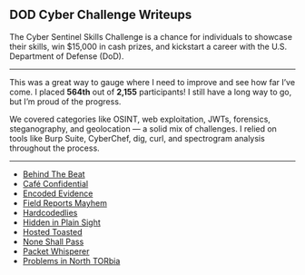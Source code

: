 ## DOD Cyber Challenge Writeups

The Cyber Sentinel Skills Challenge is a chance for individuals to showcase their skills, win $15,000 in cash prizes, and kickstart a career with the U.S. Department of Defense (DoD).

_________________________________________________________________________________________________

This was a great way to gauge where I need to improve and see how far I’ve come. I placed **564th** out of **2,155** participants! I still have a long way to go, but I’m proud of the progress.

We covered categories like OSINT, web exploitation, JWTs, forensics, steganography, and geolocation — a solid mix of challenges. I relied on tools like Burp Suite, CyberChef, dig, curl, and spectrogram analysis throughout the process.

_________________________________________________________________________________________________

- [Behind The Beat](writeups/Behind-the-beat/index.md)
- [Café Confidential](writeups/Café-Confidential/index.md)
- [Encoded Evidence](writeups/Encoded-Evidence/index.md)
- [Field Reports Mayhem](writeups/Field-Reports-Mayhem/index.md)
- [Hardcodedlies](writeups/Hardcodedlies/index.md)
- [Hidden in Plain Sight](writeups/Hidden-in-plain-sight/index.md)
- [Hosted Toasted](writeups/Hosted-Toasted/index.md)
- [None Shall Pass](writeups/None-Shall-Pass/index.md)
- [Packet Whisperer](writeups/Packet-Whisperer/index.md)
- [Problems in North TORbia](writeups/Problems-in-North-TORbia/index.md)
